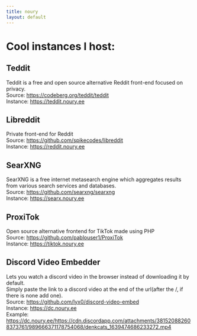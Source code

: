 ```yaml
---
title: noury
layout: default
---
```


<h1>Cool instances I host:</h1>

<h2>Teddit</h2>
<p>
Teddit is a free and open source alternative Reddit front-end focused on privacy.<br>
Source: <a href="https://codeberg.org/teddit/teddit">https://codeberg.org/teddit/teddit</a> <br>
Instance: <a href="https://teddit.noury.ee"> https://teddit.noury.ee</a>
</p>

<h2>Libreddit</h2>
<p>
Private front-end for Reddit <br>
Source: <a href="https://github.com/spikecodes/libreddit">https://github.com/spikecodes/libreddit</a><br>
Instance: <a href="https://reddit.noury.ee"> https://reddit.noury.ee</a>
</p>

<h2>SearXNG</h2>
<p>
SearXNG is a free internet metasearch engine which aggregates results from various search services and databases.<br>
Source: <a href="https://github.com/searxng/searxng">https://github.com/searxng/searxng</a><br>
Instance: <a href="https://searx.noury.ee"> https://searx.noury.ee</a>
</p>


<h2>ProxiTok</h2>
<p>
Open source alternative frontend for TikTok made using PHP <br>
Source: <a href="https://github.com/pablouser1/ProxiTok">https://github.com/pablouser1/ProxiTok</a><br>
Instance: <a href="https://tiktok.noury.ee"> https://tiktok.noury.ee</a>
</p>


<h2>Discord Video Embedder</h2>
<p>
Lets you watch a discord video in the browser instead of downloading it by default. <br>
Simply paste the link to a discord video at the end of the url(after the /, if there is none add one). <br>
Source: <a href="https://github.com/lyx0/discord-video-embed">https://github.com/lyx0/discord-video-embed</a><br>
Instance: <a href="https://dc.noury.ee"> https://dc.noury.ee</a><br>
Example: <a href="https://dc.noury.ee/https://cdn.discordapp.com/attachments/381520882608373761/989666371178754068/denkcats_1639474686233272.mp4"> https://dc.noury.ee/https://cdn.discordapp.com/attachments/381520882608373761/989666371178754068/denkcats_1639474686233272.mp4</a>

</p>

